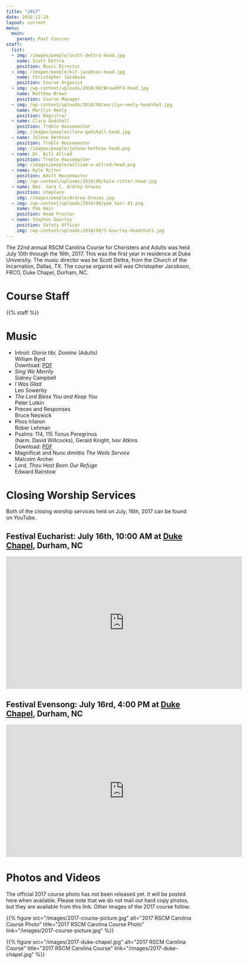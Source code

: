 ```yaml
---
title: "2017"
date: 2016-12-29
layout: current
menu:
  main:
    parent: Past Courses
staff:
  list:
  - img: /images/people/scott-dettra-head.jpg
    name: Scott Dettra
    position: Music Director
  - img: /images/people/kit-jacobson-head.jpg
    name: Christopher Jacobson
    position: Course Organist
  - img: /wp-content/uploads/2010/08/BrownM74-head.jpg
    name: Matthew Brown
    position: Course Manager
  - img: /wp-content/uploads/2010/08/marilyn-neely-headshot.jpg
    name: Marilyn Neely
    position: Registrar
  - name: Clara Godshall
    position: Treble Housemaster
    img: /images/people/clara-godshall-head.jpg
  - name: Jolene Hethcox
    position: Treble Housemaster
    img: /images/people/jolene-hethcox-head.png
  - name: Dr. Bill Allred
    position: Treble Housemaster
    img: /images/people/william-e-allred-head.png
  - name: Kyle Ritter
    position: Adult Housemaster
    img: /wp-content/uploads/2010/08/kyle-ritter-head.jpg
  - name: Rev. Sara C. Ardrey-Graves
    position: Chaplain
    img: /images/people/Ardrey-Graves.jpg
  - img: /wp-content/uploads/2010/08/pam_hair-41.png
    name: Pam Hair
    position: Head Proctor
  - name: Stephen Gourley
    position: Safety Officer
    img: /wp-content/uploads/2010/08/S-Gourley-Headshot1.jpg
---
```


The 22nd annual RSCM Carolina Course for Choristers and Adults was held July 10th
through the 16th, 2017.  This was the first year in residence at Duke
University.  The music director was be Scott Dettra, from the Church of the
Incarnation, Dallas, TX.  The course organist will was Christopher Jacobson,
FRCO, Duke Chapel, Durham, NC.

# Course Staff

{{% staff %}}

# Music

* Introit: *Gloria tibi, Domine* (Adults)  
  William Byrd  
  Download: [PDF][14]
* *Sing We Merrily*  
  Sidney Campbell
* *I Was Glad*  
  Leo Sowerby
* *The Lord Bless You and Keep You*  
  Peter Lutkin
* Preces and Responses  
  Bruce Neswick
* Phos hilaron  
  Rober Lehman
* Psalms: 114, 115 Tonus Peregrinus  
  (harm. David Willcocks), Gerald Knight, Ivor Atkins  
  Download: [PDF][15]
* Magnificat and Nunc dimittis *The Wells Service*  
  Malcolm Archer
* *Lord, Thou Hast Been Our Refuge*  
  Edward Bairstow

# Closing Worship Services

Both of the closing worship services held on July, 16th, 2017 can be found
on YouTube.

## Festival Eucharist: July 16th, 10:00 AM at [Duke Chapel][13], Durham, NC

<iframe width="640" height="360" src="https://www.youtube.com/embed/1618xE3etHk?ecver=1" frameborder="0" allowfullscreen></iframe>

## Festival Evensong: July 16rd, 4:00 PM at [Duke Chapel][13], Durham, NC

<iframe width="640" height="360" src="https://www.youtube.com/embed/d2z__fkwNgQ?ecver=1" frameborder="0" allowfullscreen></iframe>

# Photos and Videos

The official 2017 course photo has not been released yet.  It will be posted
here when available.  Please note that we do not mail out hard copy photos, but
they are available from this link.  Other images of the 2017 course follow.

{{% figure src="/images/2017-course-picture.jpg" alt="2017 RSCM Carolina Course Photo" title="2017 RSCM Carolina Course Photo" link="/images/2017-course-picture.jpg" %}}

{{% figure src="/images/2017-duke-chapel.jpg" alt="2017 RSCM Carolina Course" title="2017 RSCM Carolina Course" link="/images/2017-duke-chapel.jpg" %}}

[13]: https://chapel.duke.edu/
[14]: /pdf/2017/Byrd_Gloria_tibi_Domine.pdf
[15]: /pdf/2017/psalms_114_115.pdf


